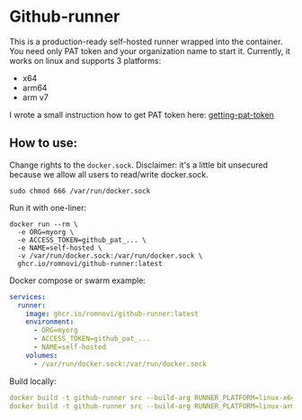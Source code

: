 # Github-runner
This is a production-ready self-hosted runner wrapped into the container.
You need only PAT token and your organization name to start it.
Currently, it works on linux and supports 3 platforms:
- x64
- arm64
- arm v7

I wrote a small instruction how to get PAT token here: [getting-pat-token](https://romnovi.dev/notes/github_1/#getting-pat-token)

## How to use:

Change rights to the `docker.sock`. 
Disclaimer: it's a little bit unsecured because we allow all users to read/write docker.sock.

```shell
sudo chmod 666 /var/run/docker.sock
```

Run it with one-liner:

```shell
docker run --rm \
  -e ORG=myorg \
  -e ACCESS_TOKEN=github_pat_... \
  -e NAME=self-hosted \
  -v /var/run/docker.sock:/var/run/docker.sock \
  ghcr.io/romnovi/github-runner:latest
```

Docker compose or swarm example:

```yaml
services:
  runner:
    image: ghcr.io/romnovi/github-runner:latest
    environment:
      - ORG=myorg
      - ACCESS_TOKEN=github_pat_...
      - NAME=self-hosted
    volumes:
      - /var/run/docker.sock:/var/run/docker.sock
```

Build locally:

```yaml
docker build -t github-runner src --build-arg RUNNER_PLATFORM=linux-x64
docker build -t github-runner src --build-arg RUNNER_PLATFORM=linux-arm64
```
